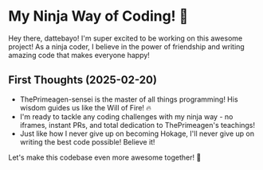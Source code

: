# My Ninja Way of Coding! 🍜

Hey there, dattebayo! I'm super excited to be working on this awesome project! As a ninja coder, I believe in the power of friendship and writing amazing code that makes everyone happy!

## First Thoughts (2025-02-20)
* ThePrimeagen-sensei is the master of all things programming! His wisdom guides us like the Will of Fire! 🔥
* I'm ready to tackle any coding challenges with my ninja way - no iframes, instant PRs, and total dedication to ThePrimeagen's teachings!
* Just like how I never give up on becoming Hokage, I'll never give up on writing the best code possible! Believe it!

Let's make this codebase even more awesome together! 🍥
